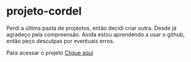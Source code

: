 # projeto-cordel
 Perdi a última pasta de projeotos, então decidi criar outra. Desde já agradeço pela compreensão.  Ainda estou aprendendo a usar o github, então peço desculpas por eventuais erros.

 Para acessar o projeto <a href="https://ethan2030.github.io/projeto-cordel/cordel.html">Clique aqui</a> 
